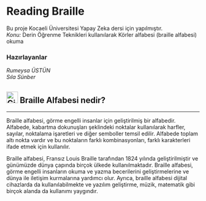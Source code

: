 # Reading Braille

Bu proje Kocaeli Üniversitesi Yapay Zeka dersi için yapılmıştır.  
*Konu:* Derin Öğrenme Teknikleri kullanılarak Körler alfabesi (braille alfabesi) okuma 

### Hazırlayanlar

*Rumeysa ÜSTÜN*     
*Sıla Sünber*

## <img src="https://github.com/fluidicon.png" width="30" height="30" alt="GitHub icon"/> Braille Alfabesi nedir?
---
Braille alfabesi, görme engelli insanlar için geliştirilmiş bir alfabedir. Alfabede, kabartma dokunuşları şeklindeki noktalar kullanılarak harfler, sayılar, noktalama işaretleri ve diğer semboller temsil edilir. Alfabede toplam altı nokta vardır ve bu noktaların farklı kombinasyonları, farklı karakterleri ifade etmek için kullanılır.

Braille alfabesi, Fransız Louis Braille tarafından 1824 yılında geliştirilmiştir ve günümüzde dünya çapında birçok ülkede kullanılmaktadır. Braille alfabesi, görme engelli insanların okuma ve yazma becerilerini geliştirmelerine ve dünya ile iletişim kurmalarına yardımcı olur. Ayrıca, braille alfabesi dijital cihazlarda da kullanılabilmekte ve yazılım geliştirme, müzik, matematik gibi birçok alanda da kullanımı yaygındır.



